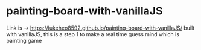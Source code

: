 # painting-board-with-vanillaJS
Link is -> https://lukeheo8592.github.io/painting-board-with-vanillaJS/
built with vanillaJS, this is a step 1 to make a real time guess mind which is painting game
